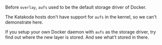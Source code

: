 Before `overlay`, `aufs` used to be the default storage driver of Docker.

The Katakoda hosts don't have support for `aufs` in the kernel, so we can't demonstrate here.

If you setup your own Docker daemon with `aufs` as the storage driver, try find out where the new layer is stored. And see what't stored in there.
